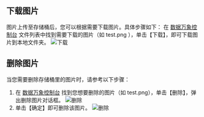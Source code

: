 ## 下载图片
图片上传至存储桶后，您可以根据需要下载图片。具体步骤如下：
在 [数据万象控制台](https://console.cloud.tencent.com/ci) 文件列表中找到需要下载的图片（如 test.png ），单击【下载】，即可下载图片到本地文件夹。
![下载](//mc.qcloudimg.com/static/img/ff6a3d948590879cb0739115b0f0a0e4/image.png)
## 删除图片
当您需要删除存储桶里的图片时，请参考以下步骤：
1. 在 [数据万象控制台](https://console.cloud.tencent.com/ci) 找到您想要删除的图片（如 test.png），单击【删除】，弹出删除图片对话框。
![删除](//mc.qcloudimg.com/static/img/4f97887215715352791718fff0370cc9/image.png)
2. 单击【确定】即可删除该图片。
![删除](//mc.qcloudimg.com/static/img/00b6382733d190da6f08086fcfd39b77/image.png)


